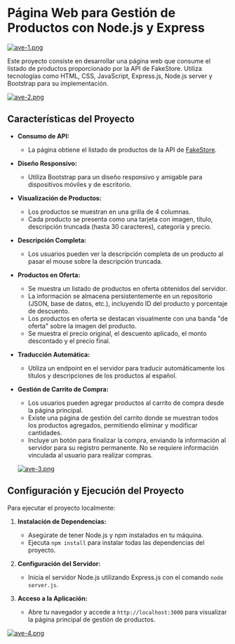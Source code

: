 # Página Web para Gestión de Productos con Node.js y Express

[![ave-1.png](https://i.postimg.cc/5tcZgRYj/ave-1.png)](https://postimg.cc/hXryPM0q)

Este proyecto consiste en desarrollar una página web que consume el listado de productos proporcionado por la API de FakeStore. Utiliza tecnologías como HTML, CSS, JavaScript, Express.js, Node.js server y Bootstrap para su implementación.


[![ave-2.png](https://i.postimg.cc/Jnxv17TB/ave-2.png)](https://postimg.cc/1ngJBS19)

## Características del Proyecto

- **Consumo de API:**
  - La página obtiene el listado de productos de la API de [FakeStore](https://fakestoreapi.com/).

- **Diseño Responsivo:**
  - Utiliza Bootstrap para un diseño responsivo y amigable para dispositivos móviles y de escritorio.

- **Visualización de Productos:**
  - Los productos se muestran en una grilla de 4 columnas.
  - Cada producto se presenta como una tarjeta con imagen, título, descripción truncada (hasta 30 caracteres), categoría y precio.

- **Descripción Completa:**
  - Los usuarios pueden ver la descripción completa de un producto al pasar el mouse sobre la descripción truncada.

- **Productos en Oferta:**
  - Se muestra un listado de productos en oferta obtenidos del servidor.
  - La información se almacena persistentemente en un repositorio (JSON, base de datos, etc.), incluyendo ID del producto y porcentaje de descuento.
  - Los productos en oferta se destacan visualmente con una banda "de oferta" sobre la imagen del producto.
  - Se muestra el precio original, el descuento aplicado, el monto descontado y el precio final.

- **Traducción Automática:**
  - Utiliza un endpoint en el servidor para traducir automáticamente los títulos y descripciones de los productos al español.

- **Gestión de Carrito de Compra:**
  - Los usuarios pueden agregar productos al carrito de compra desde la página principal.
  - Existe una página de gestión del carrito donde se muestran todos los productos agregados, permitiendo eliminar y modificar cantidades.
  - Incluye un botón para finalizar la compra, enviando la información al servidor para su registro permanente. No se requiere información vinculada al usuario para realizar compras.
 
  [![ave-3.png](https://i.postimg.cc/bNWMYBRL/ave-3.png)](https://postimg.cc/dLRn4npT)

## Configuración y Ejecución del Proyecto

Para ejecutar el proyecto localmente:

1. **Instalación de Dependencias:**
   - Asegúrate de tener Node.js y npm instalados en tu máquina.
   - Ejecuta `npm install` para instalar todas las dependencias del proyecto.

2. **Configuración del Servidor:**
   - Inicia el servidor Node.js utilizando Express.js con el comando `node server.js`.

3. **Acceso a la Aplicación:**
   - Abre tu navegador y accede a `http://localhost:3000` para visualizar la página principal de gestión de productos.
  
[![ave-4.png](https://i.postimg.cc/ZRbsDtTY/ave-4.png)](https://postimg.cc/8FYbjYJx)
